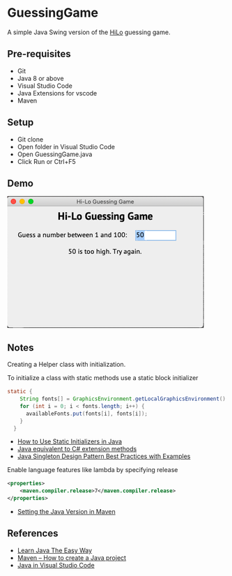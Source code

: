 # GuessingGame

A simple Java Swing version of the [HiLo](https://github.com/stormwild/HiLo) guessing game.

## Pre-requisites

- Git
- Java 8 or above
- Visual Studio Code
- Java Extensions for vscode
- Maven

## Setup

- Git clone
- Open folder in Visual Studio Code
- Open GuessingGame.java
- Click Run or Ctrl+F5

## Demo

![](screenshot-guessing-game.png)

## Notes

Creating a Helper class with initialization.

To initialize a class with static methods use a static block initializer

```java
static {
    String fonts[] = GraphicsEnvironment.getLocalGraphicsEnvironment().getAvailableFontFamilyNames();
    for (int i = 0; i < fonts.length; i++) {
      availableFonts.put(fonts[i], fonts[i]);
    }
  }
```

- [How to Use Static Initializers in Java](https://www.dummies.com/programming/java/how-to-use-static-initializers-in-java/)
- [Java equivalent to C# extension methods](https://stackoverflow.com/questions/4359979/java-equivalent-to-c-sharp-extension-methods)
- [Java Singleton Design Pattern Best Practices with Examples](https://www.journaldev.com/1377/java-singleton-design-pattern-best-practices-examples)

Enable language features like lambda by specifying release

```xml
<properties>
    <maven.compiler.release>7</maven.compiler.release>
</properties>
```

- [Setting the Java Version in Maven](https://www.baeldung.com/maven-java-version)

## References

- [Learn Java The Easy Way](https://www.amazon.com/Learn-Java-Easy-Way-Hands-ebook/dp/B0713P1RBH)
- [Maven – How to create a Java project](https://www.mkyong.com/maven/how-to-create-a-java-project-with-maven/)
- [Java in Visual Studio Code](https://code.visualstudio.com/docs/languages/java)